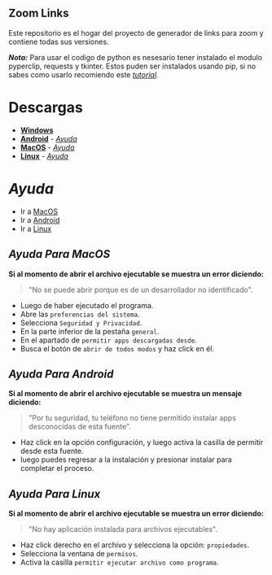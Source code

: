 ## Zoom Links
Este repositorio es el hogar del proyecto de generador de links para zoom y contiene todas sus versiones.

_**Nota:**_ Para usar el codigo de python es nesesario tener instalado el modulo pyperclip, requests y tkinter. Estos puden ser instalados usando pip, si no sabes como usarlo recomiendo este [_tutorial_](https://tecnonucleous.com/2018/01/28/como-instalar-pip-para-python-en-windows-mac-y-linux/).

# Descargas
* [**Windows**](https://github.com/shernandezz/zoom-links/raw/master/Versions/Windows/ZL%20Windows%20Installer.exe)
* [**Android**](https://github.com/shernandezz/zoom-links/raw/master/Versions/Android/ZL%20andriod.apk) - [_Ayuda_](Versions/Android/help.md)
* [**MacOS**](https://github.com/shernandezz/zoom-links/raw/master/Versions/MacOS/ZL%20MacOS%20Installer.pkg) - [_Ayuda_](Versions/MacOS/help.md)
* [**Linux**](https://github.com/shernandezz/zoom-links/raw/master/Versions/Linux/Zoom%20Links) - [_Ayuda_](Versions/Linux/help.md)

# _Ayuda_
+ Ir a [MacOS](#ayuda-para-macos)
+ Ir a [Android](#ayuda-para-android)
+ Ir a [Linux](#ayuda-para-linux)

## _Ayuda Para MacOS_
**Si al momento de abrir el archivo ejecutable se muestra un error diciendo:**
> "No se puede abrir porque es de un desarrollador no identificado".

+ Luego de haber ejecutado el programa.
+ Abre las `preferencias del sistema`.
+ Selecciona `Seguridad y Privacidad`.
+ En la parte inferior de la pestaña `general`.
+ En el apartado de `permitir apps descargadas desde`.
+ Busca el botón de `abrir de todos modos` y haz click en él.

## _Ayuda Para Android_
**Si al momento de abrir el archivo ejecutable se muestra un mensaje diciendo:**
> "Por tu seguridad, tu teléfono no tiene permitido instalar apps desconocidas de esta fuente".

+ Haz click en la opción configuración, y luego activa la casilla de permitir desde esta fuente.
+ luego puedes regresar a la instalación y presionar instalar para completar el proceso.

## _Ayuda Para Linux_
**Si al momento de abrir el archivo ejecutable se muestra un error diciendo:**
> "No hay aplicación instalada para archivos ejecutables".

+ Haz click derecho en el archivo y selecciona la opción: `propiedades`.
+ Selecciona la ventana de `permisos`.
+ Activa la casilla `permitir ejecutar archivo como programa`.